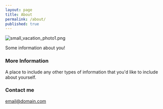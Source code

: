 ```yaml
---
layout: page
title: About
permalink: /about/
published: true
---
```



![small_vacation_photo1.png]({{site.baseurl}}images/small_vacation_photo1.png)

Some information about you!

### More Information

A place to include any other types of information that you'd like to include about yourself.

### Contact me


[email@domain.com](mailto:email@domain.com)
